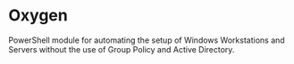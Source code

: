 # Oxygen

PowerShell module for automating the setup of Windows Workstations and Servers without the use of Group Policy and Active Directory.